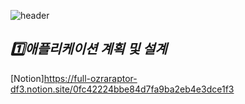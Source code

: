 ![header](https://capsule-render.vercel.app/api?type=Cylinder&color=fef5d4&height=300&section=header&text=Project&fontSize=50&fontColor=4cde77&animation=twinkling)  



 
## ***1️⃣애플리케이션 계획 및 설계***  
[Notion]<https://full-ozraraptor-df3.notion.site/0fc42224bbe84d7fa9ba2eb4e3dce1f3>  
